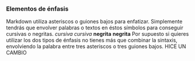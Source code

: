 ### Elementos de énfasis
Markdown utiliza asteriscos o guiones bajos para enfatizar.
Simplemente tendrás que envolver palabras o textos en éstos símbolos para
conseguir cursivas o negritas.
*cursiva*
_cursiva_
**negrita**
__negrita__
Por supuesto si quieres utilizar los dos tipos de énfasis no tienes más
que combinar la sintaxis, envolviendo la palabra entre tres asteriscos o
tres guiones bajos.
HICE UN CAMBIO
